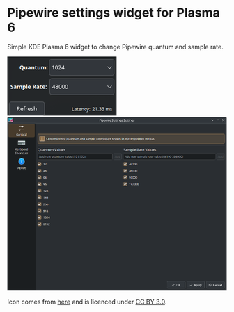 # Pipewire settings widget for Plasma 6
Simple KDE Plasma 6 widget to change Pipewire quantum and sample rate.

![](https://github.com/magillos/Pipewire-Settings-Widget-for-Plasma-6/blob/main/Pipewire_Settings.png)
![](https://github.com/magillos/Pipewire-Settings-Widget-for-Plasma-6/blob/main/Pipewire_Settings_settings.png)

Icon comes from [here](https://game-icons.net/1x1/delapouite/jack-plug.html) and is licenced under [CC BY 3.0](https://creativecommons.org/licenses/by/3.0/).
